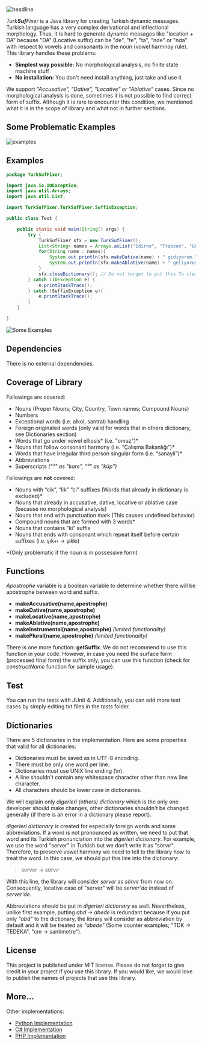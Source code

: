 ![headline](http://i.hizliresim.com/lEbkol.png)

_Turk**Suf**Fixer_ is a Java library for creating Turkish dynamic messages. Turkish language has a very complex derivational and inflectional morphology. Thus, it is hard to generate dynamic messages like "location + DA" because "DA" (Locative suffix) can be "de", "te", "ta", "nde" or "nda"  with respect to vowels and consonants in the noun (vowel harmnoy rule). This library handles these problems:

 - **Simplest way possible:** No morphological analysis, no finite state machine stuff
 - **No installation:** You don't need install anything, just take and use it

We support *"Accusative", "Dative", "Locative" or "Ablative"* cases. Since no morphological analysis is done, sometimes it is not possible to find correct form of suffix. Although it is rare to encounter this condition, we mentioned what it is in the scope of library and what not in further sections.  

## Some Problematic Examples
![examples](http://i.hizliresim.com/D3WOk3.png)

## Examples

```java
package TurkSufFixer;

import java.io.IOException;
import java.util.Arrays;
import java.util.List;

import TurkSufFixer.TurkSufFixer.SuffixException;

public class Test {

	public static void main(String[] args) {
		try {
			TurkSufFixer sfx = new TurkSufFixer();
			List<String> names = Arrays.asList("Edirne", "Trabzon", "Gümüşsuyu","Beyoğlu");
			for(String name : names){
				System.out.println(sfx.makeDative(name) + " gidiyorum.");
				System.out.println(sfx.makeAblative(name) + " geliyorum.");
			}
			sfx.closeDictionary(); // Do not forget to put this To cleanup resource
		} catch (IOException e) {
			e.printStackTrace();
		} catch (SuffixException e){
			e.printStackTrace();
		}
	}

}
```
![Some Examples](http://i.hizliresim.com/E3OZDg.png)
## Dependencies
There is no external dependencies.

## Coverage of Library

Followings are covered:

 - Nouns (Proper Nouns; City, Country, Town names; Compound Nouns)
 - Numbers
 - Exceptional words (i.e. alkol, santral) handling
 - Foreign originated words (only valid for words that in others dictionary, see Dictionaries section)
 - Words that go under vowel ellipsis* (i.e. "omuz")*
 - Nouns that follow consonant harmony (i.e. “Çalışma Bakanlığı”)*
 - Words that have irregular third person singular form (i.e. “sanayii”)*
 - Abbreviations
 - Superscripts *("²" as "kare", "³" as "küp")*

Followings are **not** covered:

 - Nouns with “cik”, “lik” “ci” suffixes (Words that already in dictionary is
excluded)*
 - Nouns that already in accusative, dative, locative or ablative case (because no morphological analysis)
 - Nouns that end with punctuation mark (This causes undefined behavior)
 - Compound nouns that are formed with 3 words*
 - Nouns that contains “ki” suffix
 - Nouns that ends with consonant which repeat itself before certain
   suffixes (i.e. şık+ı -> şıkkı)

\*(Only problematic if the noun is in possessive form)

## Functions

*Apostrophe* variable is a boolean variable to determine whether there will be apostrophe between word and suffix.

 - **makeAccusative(name,apostrophe)**
 - **makeDative(name,apostrophe)**
 - **makeLocative(name,apostrophe)**
 - **makeAblative(name,apostrophe)**
 - **makeInstrumental(name,apostrophe)** *(limited functionality)*
 - **makePlural(name,apostrophe)** *(limited functionality)*

There is one more function: **getSuffix**. We do not recommend to use this function in your code. However, in case you need the surface form (processed final form) the suffix only, you can use this function (check for *constructName* function for sample usage).

## Test

You can run the tests with JUnit 4. Additionally, you can add more test cases by simply editing txt files in the *tests* folder.

## Dictionaries

There are 5 dictionaries in the implementation. Here are some properties that valid for all dictionaries:

 - Dictionaries must be saved as in UTF-8 encoding.
 - There must be only one word per line.
 - Dictionaries must use UNIX line ending (\n).
 - A line shouldn’t contain any whitespace character other than new line
   character.
 - All characters should be lower case in dictionaries.

We will explain only *digerleri (others) dictionary* which is the only one developer should make changes, other dictionaries shouldn't be changed generally (if there is an error in a dictionary please report).

*digerleri dictionary* is created for especially foreign words and some abbreviations. If a word is not pronounced as written, we need to put that word and its Turkish pronunciation into the *digerleri dictionary*. For example, we use the word "server" in Turkish but we don't write it as "sörvır". Therefore, to preserve vowel harmony we need to tell to the library how to treat the word. In this case, we should put this line into the dictionary:

> server -> sörvır

With this line, the library will consider *server* as *sörvır* from now on. Consequently, locative case of "server" will be *server'da* instead of *server'de*.  

 Abbreviations should be put in *digerleri dictionary* as well. Nevertheless, unlike first example, putting *abd -> abede* is redundant because if you put only *"abd"* to the dictionary, the library will consider as abbreviation by default and it will be treated as *"abede"* (Some counter examples; "TDK -> TEDEKA", "cm -> santimetre").

## License
This project is published under MIT license. Please do not forget to give credit in your project if you use this library. If you would like, we would love to publish the names of projects that use this library.  
## More...

Other implementations:

- [Python Implementation](https://github.com/TurkSufFixer/TurkSufFixer-Python)
- [C# Implementation](https://github.com/TurkSufFixer/TurkSufFixer-CSharp)
- [PHP Implementation](https://github.com/TurkSufFixer/TurkSufFixer-PHP)
